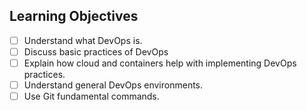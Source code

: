 ## Learning Objectives

- [ ] Understand what DevOps is.
- [ ] Discuss basic practices of DevOps
- [ ] Explain how cloud and containers help with implementing DevOps practices.
- [ ] Understand general DevOps environments.
- [ ] Use Git fundamental commands.
